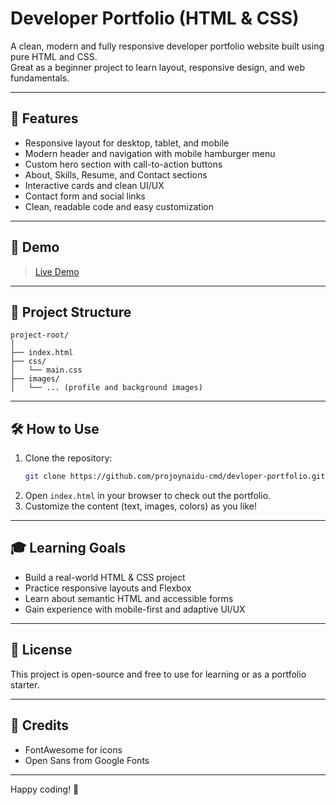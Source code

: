# Developer Portfolio (HTML & CSS)

A clean, modern and fully responsive developer portfolio website built using pure HTML and CSS.  
Great as a beginner project to learn layout, responsive design, and web fundamentals.

---

## 🚀 Features

- Responsive layout for desktop, tablet, and mobile
- Modern header and navigation with mobile hamburger menu
- Custom hero section with call-to-action buttons
- About, Skills, Resume, and Contact sections
- Interactive cards and clean UI/UX
- Contact form and social links
- Clean, readable code and easy customization

---

## 🌟 Demo

> [Live Demo](#) <!-- Replace # with your GitHub Pages or Netlify link -->

---

## 📂 Project Structure

```
project-root/
│
├── index.html
├── css/
│   └── main.css
├── images/
│   └── ... (profile and background images)
```

---

## 🛠️ How to Use

1. Clone the repository:
   ```bash
   git clone https://github.com/projoynaidu-cmd/devloper-portfolio.git
   ```
2. Open `index.html` in your browser to check out the portfolio.
3. Customize the content (text, images, colors) as you like!

---

## 🎓 Learning Goals

- Build a real-world HTML & CSS project
- Practice responsive layouts and Flexbox
- Learn about semantic HTML and accessible forms
- Gain experience with mobile-first and adaptive UI/UX

---

## 📃 License

This project is open-source and free to use for learning or as a portfolio starter.

---

## 🙌 Credits

- FontAwesome for icons
- Open Sans from Google Fonts

---

Happy coding! 🚀